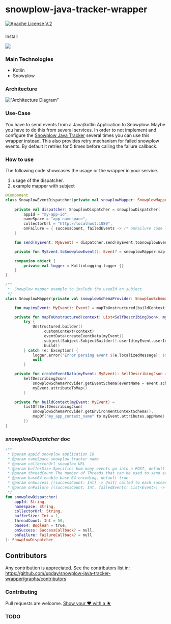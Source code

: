 # snowplow-java-tracker-wrapper
[![Apache License V.2](https://img.shields.io/badge/license-Apache%20V.2-blue.svg)](https://github.com/upday/snowplow-java-tracker-wrapper/blob/b725e4a8a77ed7d5619c782b66affdec3dea05af/LICENSE)


###
Install

[![](https://jitpack.io/v/upday/snowplow-java-tracker-wrapper.svg)](https://jitpack.io/#upday/snowplow-java-tracker-wrapper)

### Main Technologies

- Kotlin
- Snowplow

### Architecture

!["Architecture Diagram"](./etc/snowplow-java-tracker-wrapper.png)

### Use-Case

You have to send events from a Java/kotlin Application to Snowplow. Maybe you have to do this from several services.
In order to not implement and configure the [Snowplow Java Tracker](https://github.com/snowplow/snowplow/wiki/Java-Tracker) several times you can use this wrapper instead.
This also provides retry mechanism for failed snowplow events. By default it retries for 5 times before calling the failure callback. 

### How to use

The following code showcases the usage or the wrapper in your service.
1. usage of the dispatcher.
2. example mapper with subject

```kotlin
@Component
class SnowplowEventDispatcher(private val snowplowMapper: SnowplowMapper) {
    
    private val dispatcher: SnowplowDispatcher = snowplowDispatcher(
        appId = "my-app-id",
        nameSpace = "app-namespace",
        collectorUrl = "http://localhost:1080",
        onFailure = { successCount, failedEvents -> /* onFailure code logic */} // this is optional
    )

    fun send(myEvent: MyEvent) = dispatcher.send(myEvent.toSnowplowEvent())

    private fun MyEvent.toSnowplowEvent(): Event? = snowplowMapper.map(this)

    companion object {
        private val logger = KotlinLogging.logger {}
    }
}

/**
 *  Snowplow mapper example to include the usedId on subject
 */
class SnowplowMapper(private val snowplowSchemaProvider: SnowplowSchemaProvider) {

    fun map(myEvent: MyEvent): Event? = mapToUnstructured(buildContext(myEvent), myEvent)

    private fun mapToUnstructured(context: List<SelfDescribingJson>, myEvent: MyEvent): Event? = 
        try {
            Unstructured.builder()
                .customContext(context)
                .eventData(createEventData(myEvent))
                .subject(Subject.SubjectBuilder().userId(myEvent.userId).build())
                .build()
        } catch (e: Exception) {
            logger.error("Error parsing event ${e.localizedMessage}: $myEvent")
            null
        }

    private fun createEventData(myEvent: MyEvent): SelfDescribingJson =
        SelfDescribingJson(
            snowplowSchemaProvider.getEventSchema(eventName = event.schemaName()),
            myEvent.attributeToMap()
        )

    private fun buildContext(myEvent: MyEvent) =
        listOf(SelfDescribingJson(
            snowplowSchemaProvider.getEnvironmentContextSchema(),
            mapOf("my_app_context_name" to myEvent.attributes.appName)
        ))
}
```

### _snowplowDispatcher_ doc
```kotlin
/**
 * @param appId snowplow application ID
 * @param nameSpace snowplow tracker name
 * @param collectorUrl snowplow URL
 * @param bufferSize Specifies how many events go into a POST, default 1
 * @param threadCount The number of Threads that can be used to send events, default 50
 * @param base64 enable base 64 encoding, default true
 * @param onSuccess [(successCount: Int) -> Unit] called to each success request, default null
 * @param onFailure [(successCount: Int, failedEvents: List<Event>) -> Unit] called to each failed request, default null
 */
fun snowplowDispatcher(
    appId: String,
    nameSpace: String,
    collectorUrl: String,
    bufferSize: Int = 1,
    threadCount: Int = 50,
    base64: Boolean = true,
    onSuccess: SuccessCallback? = null,
    onFailure: FailureCallback? = null
): SnowplowDispatcher
```

## Contributors

Any contribution is appreciated. See the contributors list in: https://github.com/upday/snowplow-java-tracker-wrapper/graphs/contributors

### Contributing 

Pull requests are welcome.
[Show your ❤ with a ★](https://github.com/upday/snowplow-java-tracker-wrapper/stargazers)



### TODO

